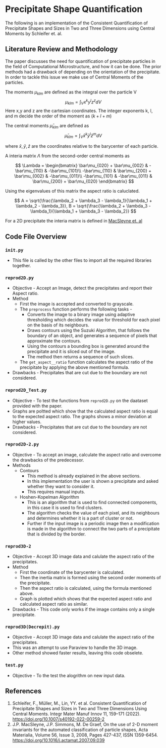 # Precipitate Shape Quantification

The following is an implementation of the Consistent Quantification of Precipitate Shapes and Sizes in Two and Three Dimensions using Central Moments by Schleifer et. al.

## Literature Review and Methodology

The paper discusses the need for quantification of precipitate particles in the field of Computational Microstructure, and how it can be done. The prior methods had a drawback of depending on the orientation of the precipitate. In order to tackle this issue we make use of Central Moments of the particles.

The moments $\mu_{klm}$ are defined as the integral over the particle V
$$
\mu_{klm} = \int_V x^k y^l z^z dV
$$
Here x,y and z are the cartesian coordinates. The integer exponents k, l, and m decide the order of the moment as $(k+l+m)$

The central moments $\bar\mu_{klm}$ are defined as
$$
\bar\mu_{klm} = \int_V\bar x^k\bar y^l\bar z^m dV
$$

where $\bar x, \bar y, \bar z$ are the coordinates relative to the barycenter of each particle.

A interia matrix $\Lambda$ from the second-order central moments as

$$
\Lambda = 
\begin{bmatrix} 
\bar\mu_{020} + \bar\mu_{002} & -\bar\mu_{110} & -\bar\mu_{101}\\
-\bar\mu_{110} & \bar\mu_{200} + \bar\mu_{002} & -\bar\mu_{011}\\
-\bar\mu_{101} & -\bar\mu_{011} & \bar\mu_{200} + \bar\mu_{020}
\end{bmatrix} 
$$

Using the eigenvalues of this matrix the aspect ratio is caluclated.

$$
A = \sqrt{\frac{\lambda_2 + \lambda_3 - \lambda_1}{\lambda_1 + \lambda_2 - \lambda_3}}, B = \sqrt{\frac{\lambda_2 + \lambda_3 - \lambda_1}{\lambda_1 + \lambda_3 - \lambda_2}}
$$

For a 2D precipitate the interia matrix is defined in [MacSleyne et. al](https://doi.org/10.1016/j.actamat.2007.09.039)

## Code File Overview

### `init.py`

- This file is called by the other files to import all the required libraries together.

### `reprod2D.py`

- Objective - Accept an Image, detect the precipitates and report their Aspect ratio.
- Method
  - First the image is accepted and converted to grayscale.
  - The `preprocess` function performs the following tasks - 
    - Converts the image to a binary image using adaptive thresholding which decides the value for threshold for each pixel on the basis of its neighbours.
    - Draws contours using the Suzuki Algorithm, that follows the boundary of an object, and generates a sequence of pixels that approximate the contours.
    - Using the contours a bounding box is generated around the precipitate and it is sliced out of the image.
    - The method then returns a sequence of such slices.
  - The `get_aspect__ratio` function calculates the aspect ratio of the precipitate by applying the above mentioned formula.
- Drawbacks - Precipitates that are cut due to the boundary are not considered.

### `reprod2D_Test.py`

- Objective - To test the functions from `reprod2D.py` on the daataset provided with the paper.
- Graphs are poltted which show that the calculated aspect ratio is equal to the expected aspect ratio. The graphs shows a minor deviation at higher values.
- Drawbacks - Precipitates that are cut due to the boundary are not considered.

### `reprod2D-2.py`

- Objective - To accept an image, calculate the aspect ratio and overcome the drawbacks of the predecessor.
- Methods
  - Contours
    - This method is already explained in the above sections.
    - In this implementation the user is shown a precipitate and asked whether they want to consider it.
    - This requires manual inputs.
  - Hoshen-Kopelman Algorithm
    - This is an algorithm that is used to find connected components, in this case it is used to find clusters.
    - The algorithm checks the value of each pixel, and its neighbours and determines whether it is a part of cluster or not.
    - Further if the input image is a periodic image then a modification is made in the algorithm to connect the two parts of a precipitate that is divided by the border.

### `reprod3D-2`

- Objective - Accept 3D image data and calulate the aspect ratio of the precipitates.
- Method
  - First the coordinate of the barycenter is calculated.
  - Then the inertia matrix is formed using the second order moments of the precipitate.
  - Then the aspect ratio is calculated, using the formula mentioned above.
  - Graph is plotted which shows that the expected aspect ratio and calculated aspect ratio as similar.
- Drawbacks - This code only works if the image contains only a single precipitate.

### `reprod3D(Decrepit).py`

- Objective - Accept 3D image data and calulate the aspect ratio of the precipitates.
- This was an attempt to use Paraview to handle the 3D image.
- Other method showed faster results, leaving this code obselete.

### `test.py`

- Objective - To the test the alogrithm on new input data.

## References

1. Schleifer, F., Müller, M., Lin, YY. et al. Consistent Quantification of Precipitate Shapes and Sizes in Two and Three Dimensions Using Central Moments. Integr Mater Manuf Innov 11, 159–171 (2022).
   https://doi.org/10.1007/s40192-022-00259-2
2. J.P. MacSleyne, J.P. Simmons, M. De Graef, On the use of 2-D moment invariants for the automated classification of particle shapes, Acta Materialia, Volume 56, Issue 3, 2008, Pages 427-437, ISSN 1359-6454.
   https://doi.org/10.1016/j.actamat.2007.09.039